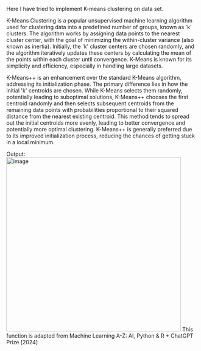 Here I have tried to implement K-means clustering on data set.

K-Means Clustering is a popular unsupervised machine learning algorithm used for clustering data into a predefined number of groups, known as 'k' clusters. The algorithm works by assigning data points to the nearest cluster center, with the goal of minimizing the within-cluster variance (also known as inertia). Initially, the 'k' cluster centers are chosen randomly, and the algorithm iteratively updates these centers by calculating the mean of the points within each cluster until convergence. K-Means is known for its simplicity and efficiency, especially in handling large datasets.

K-Means++ is an enhancement over the standard K-Means algorithm, addressing its initialization phase. The primary difference lies in how the initial 'k' centroids are chosen. While K-Means selects them randomly, potentially leading to suboptimal solutions, K-Means++ chooses the first centroid randomly and then selects subsequent centroids from the remaining data points with probabilities proportional to their squared distance from the nearest existing centroid. This method tends to spread out the initial centroids more evenly, leading to better convergence and potentially more optimal clustering. K-Means++ is generally preferred due to its improved initialization process, reducing the chances of getting stuck in a local minimum.

Output:
<img width="458" alt="image" src="https://github.com/SharmaShivani12/Machine_Learning/assets/116270548/0a53487f-7b17-4722-92f6-8e8d72179bdd">
This function is adapted from Machine Learning A-Z: AI, Python & R + ChatGPT Prize [2024]








